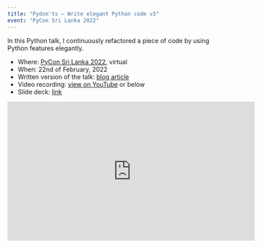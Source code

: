 ```yaml
---
title: "Pydon'ts – Write elegant Python code v3"
event: "PyCon Sri Lanka 2022"
---
```


In this Python talk, I continuously refactored a piece of code by using Python features elegantly.

 - Where: [PyCon Sri Lanka 2022](https://pycon.lk/2022/), virtual
 - When: 22nd of February, 2022
 - Written version of the talk: [blog article](/blog/enumerate-from-first-principles)
 - Video recording: [view on YouTube](https://youtu.be/Bdunek7Q8Ss) or below
 - Slide deck: [link](https://github.com/mathspp/talks/blob/main/20220222_pycon_srilanka_pydonts_3/slide_deck.pdf)

<div style="text-align:center">
<iframe width="560" height="315" src="https://www.youtube.com/embed/Bdunek7Q8Ss?start=94" title="YouTube video player" frameborder="0" allow="accelerometer; autoplay; clipboard-write; encrypted-media; gyroscope; picture-in-picture; web-share" allowfullscreen></iframe>
</div>
